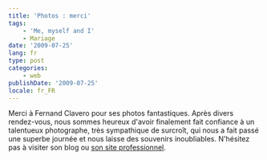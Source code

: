 ```yaml
---
title: 'Photos : merci'
tags:
    - 'Me, myself and I'
    - Mariage
date: '2009-07-25'
lang: fr
type: post
categories:
    - web
publishDate: '2009-07-25'
locale: fr_FR
---
```


Merci à Fernand Clavero pour ses photos fantastiques. Après divers rendez-vous, nous sommes heureux d'avoir finalement fait confiance à un talentueux photographe, très sympathique de surcroît, qui nous a fait passé une superbe journée et nous laisse des souvenirs inoubliables. N'hésitez pas à visiter son blog ou [son site professionnel](http://www.fernandclavero-photographe.fr/).